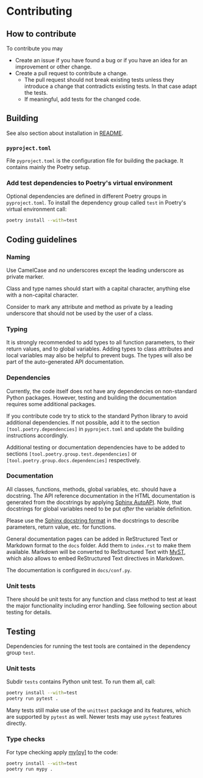 # Contributing

## How to contribute

To contribute you may

* Create an issue if you have found a bug or if you have an idea for an improvement or other change.
* Create a pull request to contribute a change.
  * The pull request should not break existing tests unless they introduce a change that contradicts existing tests. In that case adapt the tests.
  * If meaningful, add tests for the changed code.



## Building

See also section about installation in [README](./README.md).


### `pyproject.toml`

File `pyproject.toml` is the configuration file for building the package. It contains mainly the Poetry setup.


### Add test dependencies to Poetry's virtual environment

Optional dependencies are defined in different Poetry groups in `pyproject.toml`. To install the dependency group called `test` in Poetry's virtual environment call:

```bash
poetry install --with=test
```


## Coding guidelines

### Naming

Use CamelCase and *no* underscores except the leading underscore as private marker.

Class and type names should start with a capital character, anything else with a non-capital character.

Consider to mark any attribute and method as private by a leading underscore that should not be used by the user of a class.


### Typing

It is strongly recommended to add types to all function parameters, to their return values, and to global variables. Adding types to class attributes and local variables may also be helpful to prevent bugs. The types will also be part of the auto-generated API documentation.


### Dependencies

Currently, the code itself does not have any dependencies on non-standard Python packages. However, testing and building the documentation requires some additional packages.

If you contribute code try to stick to the standard Python library to avoid additional dependencies. If not possible, add it to the section `[tool.poetry.dependencies]` in `pyproject.toml` and update the building instructions accordingly.

Additional testing or documentation dependencies have to be added to sections `[tool.poetry.group.test.dependencies]` or `[tool.poetry.group.docs.dependencies]` respectively.


### Documentation

All classes, functions, methods, global variables, etc. should have a docstring. The API reference documentation in the HTML documentation is generated from the docstrings by applying [Sphinx AutoAPI](https://sphinx-autoapi.readthedocs.io/en/latest/index.html). Note, that docstrings for global variables need to be put *after* the variable definition.

Please use the [Sphinx docstring format](https://sphinx-rtd-tutorial.readthedocs.io/en/latest/docstrings.html#the-sphinx-docstring-format) in the docstrings to describe parameters, return value, etc. for functions.

General documentation pages can be added in ReStructured Text or Markdown format to the `docs` folder. Add them to `index.rst` to make them available. Markdown will be converted to ReStructured Text with [MyST](https://myst-parser.readthedocs.io), which also allows to embed ReStructured Text directives in Markdown.

The documentation is configured in `docs/conf.py`.


### Unit tests

There should be unit tests for any function and class method to test at least the major functionality including error handling. See following section about testing for details.



## Testing

Dependencies for running the test tools are contained in the dependency group `test`.


### Unit tests

Subdir `tests` contains Python unit test. To run them all, call:

```bash
poetry install --with=test
poetry run pytest .
```

Many tests still make use of the `unittest` package and its features, which are supported by `pytest` as well. Newer tests may use `pytest` features directly.


### Type checks

For type checking apply [my[py]](https://mypy.readthedocs.io/en/stable/) to the code:

```bash
poetry install --with=test
poetry run mypy .
```


